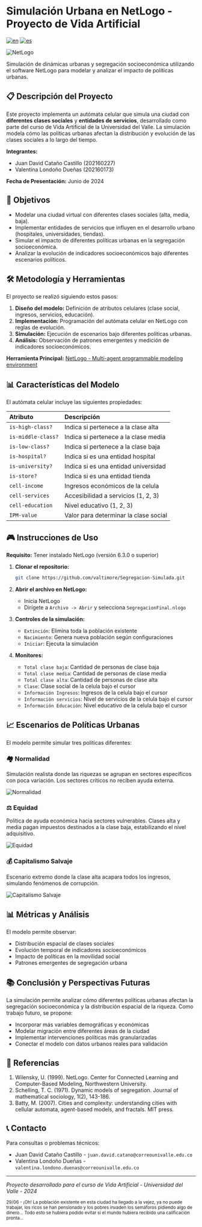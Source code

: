 # Simulación Urbana en NetLogo - Proyecto de Vida Artificial

[![en](https://img.shields.io/badge/lang-en-blue.svg)](https://github.com/valtimore/Segregacion-Simulada/blob/main/README.md)
[![es](https://img.shields.io/badge/lang-es-blue.svg)](https://github.com/valtimore/Segregacion-Simulada/blob/main/README-es.md)

![NetLogo](https://img.shields.io/badge/NetLogo-6.3.0%2B-green)

Simulación de dinámicas urbanas y segregación socioeconómica utilizando el software NetLogo para modelar y analizar el impacto de políticas urbanas.

## 📋 Descripción del Proyecto

Este proyecto implementa un autómata celular que simula una ciudad con **diferentes clases sociales** y **entidades de servicios**, desarrollado como parte del curso de Vida Artificial de la Universidad del Valle. La simulación modela cómo las políticas urbanas afectan la distribución y evolución de las clases sociales a lo largo del tiempo.

**Integrantes:**
- Juan David Cataño Castillo (202160227)
- Valentina Londoño Dueñas (202160173)

**Fecha de Presentación:** Junio de 2024

## 🎯 Objetivos

- Modelar una ciudad virtual con diferentes clases sociales (alta, media, baja).
- Implementar entidades de servicios que influyen en el desarrollo urbano (hospitales, universidades, tiendas).
- Simular el impacto de diferentes políticas urbanas en la segregación socioeconómica.
- Analizar la evolución de indicadores socioeconómicos bajo diferentes escenarios políticos.

## 🛠️ Metodología y Herramientas

El proyecto se realizó siguiendo estos pasos:

1.  **Diseño del modelo:** Definición de atributos celulares (clase social, ingresos, servicios, educación).
2.  **Implementación:** Programación del autómata celular en NetLogo con reglas de evolución.
3.  **Simulación:** Ejecución de escenarios bajo diferentes políticas urbanas.
4.  **Análisis:** Observación de patrones emergentes y medición de indicadores socioeconómicos.

**Herramienta Principal:** [NetLogo - Multi-agent programmable modeling environment](https://ccl.northwestern.edu/netlogo/)

## 📊 Características del Modelo

El autómata celular incluye las siguientes propiedades:

| Atributo | Descripción |
| :--- | :--- |
| `is-high-class?` | Indica si pertenece a la clase alta |
| `is-middle-class?` | Indica si pertenece a la clase media |
| `is-low-class?` | Indica si pertenece a la clase baja |
| `is-hospital?` | Indica si es una entidad hospital |
| `is-university?` | Indica si es una entidad universidad |
| `is-store?` | Indica si es una entidad tienda |
| `cell-income` | Ingresos económicos de la celula |
| `cell-services` | Accesibilidad a servicios (1, 2, 3) |
| `cell-education` | Nivel educativo (1, 2, 3) |
| `IPM-value` | Valor para determinar la clase social |

## 🎮 Instrucciones de Uso

**Requisito:** Tener instalado NetLogo (versión 6.3.0 o superior)

1.  **Clonar el repositorio:**
    ```bash
    git clone https://github.com/valtimore/Segregacion-Simulada.git
    ```

2.  **Abrir el archivo en NetLogo:**
    - Inicia NetLogo
    - Dirígete a `Archivo -> Abrir` y selecciona `SegregacionFinal.nlogo`

3.  **Controles de la simulación:**
    - `Extinción`: Elimina toda la población existente
    - `Nacimiento`: Genera nueva población según configuraciones
    - `Iniciar`: Ejecuta la simulación

4.  **Monitores:**
    - `Total clase baja`: Cantidad de personas de clase baja
    - `Total clase media`: Cantidad de personas de clase media
    - `Total clase alta`: Cantidad de personas de clase alta
    - `Clase`: Clase social de la celula bajo el cursor
    - `Información Ingresos`: Ingresos de la celula bajo el cursor
    - `Información servicios`: Nivel de servicios de la celula bajo el cursor
    - `Información Educación`: Nivel educativo de la celula bajo el cursor

## 📈 Escenarios de Políticas Urbanas

El modelo permite simular tres políticas diferentes:

### 🏘️ Normalidad
Simulación realista donde las riquezas se agrupan en sectores específicos con poca variación. Los sectores críticos no reciben ayuda externa.

![Normalidad](https://github.com/valtimore/Segregacion-Simulada/assets/119082415/2d796d10-ef56-4bc1-a551-56f0e4b4494e)

### ⚖️ Equidad
Política de ayuda económica hacia sectores vulnerables. Clases alta y media pagan impuestos destinados a la clase baja, estabilizando el nivel adquisitivo.

![Equidad](https://github.com/valtimore/Segregacion-Simulada/assets/119082415/12d5590c-e95b-4024-90ec-ae9cc30e3545)

### 💰 Capitalismo Salvaje
Escenario extremo donde la clase alta acapara todos los ingresos, simulando fenómenos de corrupción.

![Capitalismo Salvaje](https://github.com/valtimore/Segregacion-Simulada/assets/119082415/0c754035-1ef6-4ec1-bd1a-4f26f0fee15f)

## 📊 Métricas y Análisis

El modelo permite observar:
- Distribución espacial de clases sociales
- Evolución temporal de indicadores socioeconómicos
- Impacto de políticas en la movilidad social
- Patrones emergentes de segregación urbana

## 📚 Conclusión y Perspectivas Futuras

La simulación permite analizar cómo diferentes políticas urbanas afectan la segregación socioeconómica y la distribución espacial de la riqueza. Como trabajo futuro, se propone:

- Incorporar más variables demográficas y económicas
- Modelar migración entre diferentes áreas de la ciudad
- Implementar intervenciones políticas más granularizadas
- Conectar el modelo con datos urbanos reales para validación

## 📖 Referencias

1. Wilensky, U. (1999). NetLogo. Center for Connected Learning and Computer-Based Modeling, Northwestern University.
2. Schelling, T. C. (1971). Dynamic models of segregation. Journal of mathematical sociology, 1(2), 143-186.
3. Batty, M. (2007). Cities and complexity: understanding cities with cellular automata, agent-based models, and fractals. MIT press.

## 📞 Contacto

Para consultas o problemas técnicos:

- Juan David Cataño Castillo - `juan.david.catano@correounivalle.edu.co`
- Valentina Londoño Dueñas - `valentina.londono.duenas@correounivalle.edu.co`

---

*Proyecto desarrollado para el curso de Vida Artificial - Universidad del Valle - 2024*

<sub>29/06 - ¡Oh! La población existente en esta ciudad ha llegado a la vejez, ya no puede trabajar, los ricos se han pensionado y los pobres invaden los semáforos pidiendo algo de dinero... Todo esto se hubiera podido evitar si el mundo hubiera recibido una calificación pronta...</sub>
